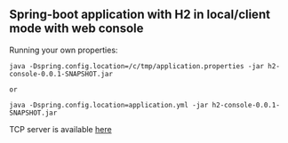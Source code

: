 ## Spring-boot application with H2 in local/client mode with web console

Running your own properties:
	
	java -Dspring.config.location=/c/tmp/application.properties -jar h2-console-0.0.1-SNAPSHOT.jar
	
	or
	
	java -Dspring.config.location=application.yml -jar h2-console-0.0.1-SNAPSHOT.jar
	
	
TCP server is available [here](https://github.com/etlapa/h2-tcp-server)